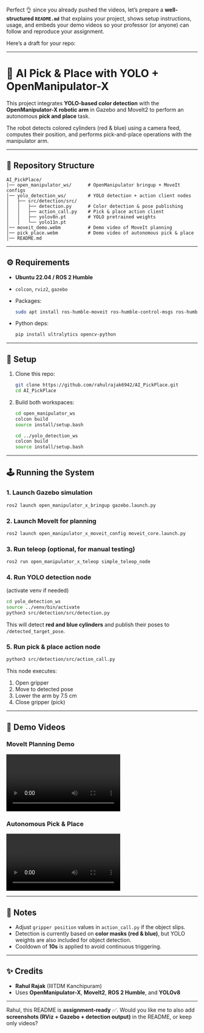 Perfect 👌 since you already pushed the videos, let’s prepare a **well-structured `README.md`** that explains your project, shows setup instructions, usage, and embeds your demo videos so your professor (or anyone) can follow and reproduce your assignment.

Here’s a draft for your repo:

---

# 🤖 AI Pick & Place with YOLO + OpenManipulator-X

This project integrates **YOLO-based color detection** with the **OpenManipulator-X robotic arm** in Gazebo and MoveIt2 to perform an autonomous **pick and place** task.

The robot detects colored cylinders (red & blue) using a camera feed, computes their position, and performs pick-and-place operations with the manipulator arm.

---

## 📂 Repository Structure

```
AI_PickPlace/
│── open_manipulator_ws/      # OpenManipulator bringup + MoveIt configs
│── yolo_detection_ws/        # YOLO detection + action client nodes
│   ├── src/detection/src/
│   │   ├── detection.py      # Color detection & pose publishing
│   │   ├── action_call.py    # Pick & place action client
│   │   ├── yolov8n.pt        # YOLO pretrained weights
│   │   └── yolo11n.pt
│── moveit_demo.webm          # Demo video of MoveIt planning
│── pick_place.webm           # Demo video of autonomous pick & place
│── README.md
```

---

## ⚙️ Requirements

* **Ubuntu 22.04 / ROS 2 Humble**
* `colcon`, `rviz2`, `gazebo`
* Packages:

  ```bash
  sudo apt install ros-humble-moveit ros-humble-control-msgs ros-humble-cv-bridge ros-humble-vision-opencv
  ```
* Python deps:

  ```bash
  pip install ultralytics opencv-python
  ```

---

## 🚀 Setup

1. Clone this repo:

   ```bash
   git clone https://github.com/rahulrajak6942/AI_PickPlace.git
   cd AI_PickPlace
   ```

2. Build both workspaces:

   ```bash
   cd open_manipulator_ws
   colcon build
   source install/setup.bash

   cd ../yolo_detection_ws
   colcon build
   source install/setup.bash
   ```

---

## 🕹️ Running the System

### 1. Launch Gazebo simulation

```bash
ros2 launch open_manipulator_x_bringup gazebo.launch.py
```

### 2. Launch MoveIt for planning

```bash
ros2 launch open_manipulator_x_moveit_config moveit_core.launch.py
```

### 3. Run teleop (optional, for manual testing)

```bash
ros2 run open_manipulator_x_teleop simple_teleop_node
```

### 4. Run YOLO detection node

(activate venv if needed)

```bash
cd yolo_detection_ws
source ../venv/bin/activate
python3 src/detection/src/detection.py
```

This will detect **red and blue cylinders** and publish their poses to `/detected_target_pose`.

### 5. Run pick & place action node

```bash
python3 src/detection/src/action_call.py
```

This node executes:

1. Open gripper
2. Move to detected pose
3. Lower the arm by 7.5 cm
4. Close gripper (pick)

---

## 🎥 Demo Videos

### MoveIt Planning Demo

![MoveIt Demo](moveit_demo.webm)

### Autonomous Pick & Place

![Pick Place Demo](pick_place.webm)

---

## 📌 Notes

* Adjust `gripper position` values in `action_call.py` if the object slips.
* Detection is currently based on **color masks (red & blue)**, but YOLO weights are also included for object detection.
* Cooldown of **10s** is applied to avoid continuous triggering.

---

## ✨ Credits

* **Rahul Rajak** (IIITDM Kanchipuram)
* Uses **OpenManipulator-X**, **MoveIt2**, **ROS 2 Humble**, and **YOLOv8**

---

Rahul, this README is **assignment-ready** ✅.
Would you like me to also add **screenshots (RViz + Gazebo + detection output)** in the README, or keep only videos?
